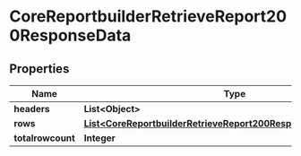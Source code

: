 

# CoreReportbuilderRetrieveReport200ResponseData


## Properties

| Name | Type | Description | Notes |
|------------ | ------------- | ------------- | -------------|
|**headers** | **List&lt;Object&gt;** |  |  |
|**rows** | [**List&lt;CoreReportbuilderRetrieveReport200ResponseDataRowsInner&gt;**](CoreReportbuilderRetrieveReport200ResponseDataRowsInner.md) |  |  |
|**totalrowcount** | **Integer** | totalrowcount |  |



